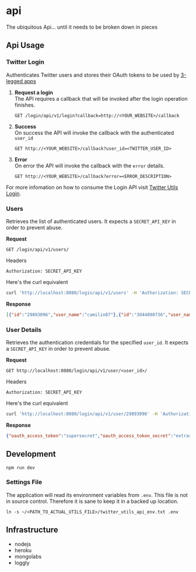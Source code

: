 # api
The ubiquitous Api... until it needs to be broken down in pieces

## Api Usage

### Twitter Login
Authenticates Twitter users and stores their OAuth tokens to be used by [3-legged apps](https://dev.twitter.com/oauth/3-legged)

1. **Request a login**  
    The API requires a callback that will be invoked after the login operation finishes.  
    ```
    GET /login/api/v1/login?callback=http://<YOUR_WEBSITE>/callback
    ```
2. **Success**  
    On success the API will invoke the callback with the authenticated `user_id`
    ```
    GET http://<YOUR_WEBSITE>/callback?user_id=<TWITTER_USER_ID>
    ```
3. **Error**  
    On error the API will invoke the callback with the `error` details.  
    ```
    GET http://<YOUR_WEBSITE>/callback?error=<ERROR_DESCRIPTION>
    ```

For more infomation on how to consume the Login API visit [Twitter Utils Login](https://github.com/twitterutils/logingui).

### Users
Retrieves the list of authenticated users. It expects a `SECRET_API_KEY` in order to prevent abuse.

**Request**  

```
GET /login/api/v1/users/
```

Headers

```
Authorization: SECRET_API_KEY
```

Here's the curl equivalent

```sh
curl 'http://localhost:8080/login/api/v1/users' -H 'Authorization: SECRET_API_KEY'
```


**Response**  

```json
[{"id":"29893096","user_name":"camilin87"},{"id":"3044090736","user_name":"TddApps"}]
```

### User Details
Retrieves the authentication credentials for the specified `user_id`. It expects a `SECRET_API_KEY` in order to prevent abuse.

**Request**  

```
GET http://localhost:8080/login/api/v1/user/<user_id>/
```

Headers

```
Authorization: SECRET_API_KEY
```

Here's the curl equivalent

```sh
curl 'http://localhost:8080/login/api/v1/user/29893096' -H 'Authorization: SECRET_API_KEY'
```


**Response**  

```json
{"oauth_access_token":"supersecret","oauth_access_token_secret":"extrasecret"}
```

## Development
    npm run dev

### Settings File
The application will read its environment variables from `.env`. This file is not in source control. Therefore it is sane to keep it in a backed up location.

    ln -s ~/<PATH_TO_ACTUAL_UTILS_FILE>/twitter_utils_api_env.txt .env

## Infrastructure  
- nodejs
- heroku
- mongolabs
- loggly

